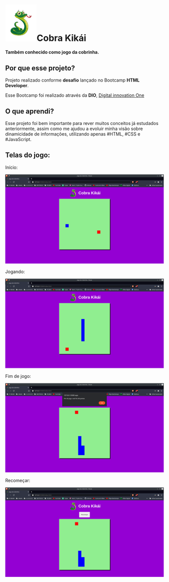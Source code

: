 # <img src="images/snake.png" alt="logo-da-cobrinha" width="100px" />Cobra Kikái

#### Também conhecido como jogo da cobrinha.



## Por que esse projeto?

Projeto realizado conforme **desafio** lançado no Bootcamp **HTML Developer**.

Esse Bootcamp foi realizado através da **DIO**, [Digital innovation One](https://digitalinnovation.one/sign-up?ref=24BC2BCR9W)



## O que aprendi?

Esse projeto foi bem importante para rever muitos conceitos já estudados anteriormente, assim como me ajudou a evoluir minha visão sobre dinamicidade de informações, utilizando apenas #HTML, #CSS e #JavaScript.



## Telas do jogo:



Início:

![](images/inicio.png)



Jogando:

![](images/jogando.png)



Fim de jogo:

![](images/fimDeJogo.png)



Recomeçar:

![](images/recomecar.png)

